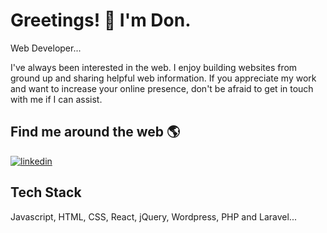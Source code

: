 # Greetings! 👋 I'm Don.

Web Developer...

I've always been interested in the web. I enjoy building websites from ground up and sharing helpful web information.
If you appreciate my work and want to increase your online presence, don't be afraid to get in touch with me if I can assist.

## Find me around the web 🌎
[![linkedin](https://img.shields.io/badge/linkedin-0A66C2?style=for-the-badge&logo=linkedin&logoColor=white)](https://www.linkedin.com/in/dooyong-nsaako-8966571b4/)


## Tech Stack

Javascript, HTML, CSS, React, jQuery, Wordpress, PHP and Laravel...
